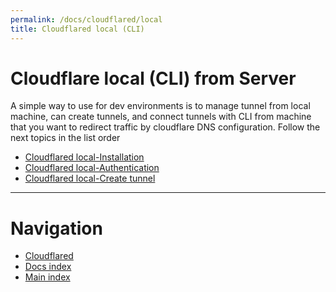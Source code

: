 ```yaml
---
permalink: /docs/cloudflared/local
title: Cloudflared local (CLI)
---
```


# Cloudflare local (CLI) from Server
A simple way to use for dev environments is to manage tunnel from local machine, can create tunnels, and connect tunnels with CLI from machine that you want to redirect traffic by cloudflare DNS configuration. Follow the next topics in the list order


* [Cloudflared local-Installation](/docs/cloudflared/local/install)
* [Cloudflared local-Authentication](/docs/cloudflared/local/auth)
* [Cloudflared local-Create tunnel](/docs/cloudflared/local/create_tunnel)

---

<!-- omit from toc -->
# Navigation
* [Cloudflared](/docs/cloudflared)
* [Docs index](/docs)
* [Main index](/)
